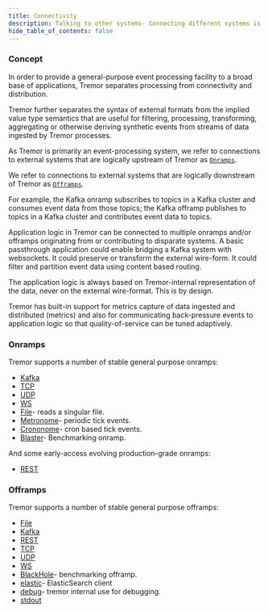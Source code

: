```yaml
---
title: Connectivity
description: Talking to other systems- Connecting different systems is an integral part of Tremor.
hide_table_of_contents: false
---
```


### Concept

In order to provide a general-purpose event processing facility to a broad base
of applications, Tremor separates processing from connectivity and distribution.

Tremor further separates the syntax of external formats from the implied value type semantics that are useful for filtering, processing, transforming, aggregating or otherwise deriving synthetic events from streams of data ingested by Tremor processes.

As Tremor is primarily an event-processing system, we refer to connections to external systems that are logically upstream of Tremor as [`Onramps`](#h-onramps).

We refer to connections to external systems that are logically downstream of Tremor as [`Offramps`](#h-offramps).

For example, the Kafka onramp subscribes to topics in a Kafka cluster and consumes event data from those topics; the Kafka offramp publishes to topics in a Kafka cluster and contributes event data to topics.

Application logic in Tremor can be connected to multiple onramps and/or offramps originating from or contributing to disparate systems. A basic passthrough application could enable bridging a Kafka system with websockets. It could preserve or transform the external wire-form. It could filter and partition event data using content based routing.

The application logic is always based on Tremor-internal representation of the data, never on the external wire-format. This is by design.

Tremor has built-in support for metrics capture of data ingested and distributed (metrics) and also for communicating back-pressure events to application logic so that quality-of-service can be tuned adaptively.

### Onramps

Tremor supports a number of stable general purpose onramps:

* [Kafka](/docs/artefacts/onramps/#kafka)
* [TCP](/docs/artefacts/onramps/#TCP)
* [UDP](/docs/artefacts/onramps/#udp)
* [WS](/docs/artefacts/onramps/#WS)
* [File](/docs/artefacts/onramps/#File)- reads a singular file.
* [Metronome](/docs/artefacts/onramps/#metronome)- periodic tick events.
* [Crononome](/docs/artefacts/onramps/#crononome)- cron based tick events.
* [Blaster](/docs/artefacts/onramps/#blaster)- Benchmarking onramp.

And some early-access evolving production-grade onramps:

* [REST](/docs/artefacts/onramps/#REST)

### Offramps

Tremor supports a number of stable general purpose offramps:

* [File](/docs/artefacts/offramps/#File)
* [Kafka](/docs/artefacts/offramps/#Kafka)
* [REST](/docs/artefacts/offramps/#REST)
* [TCP](/docs/artefacts/offramps/#TCP)
* [UDP](/docs/artefacts/offramps/#UDP)
* [WS](/docs/artefacts/offramps/#WS)
* [BlackHole](/docs/artefacts/offramps/#REST)- benchmarking offramp.
* [elastic](/docs/artefacts/offramps/#elastic)- ElasticSearch client
* [debug](/docs/artefacts/offramps/#REST)- tremor internal use for debugging.
* [stdout](/docs/artefacts/offramps/#stdout)
